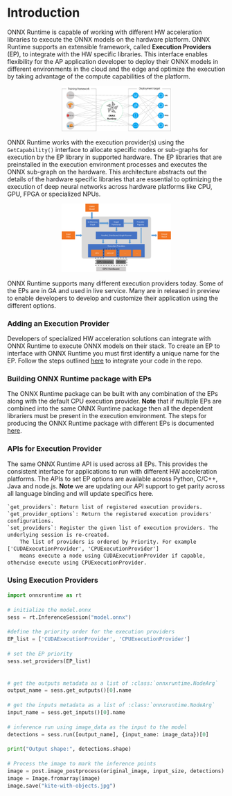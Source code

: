 # Introduction

ONNX Runtime is capable of working with different HW acceleration libraries to execute the ONNX models on the hardware platform. ONNX Runtime supports an extensible framework, called **Execution Providers** (EP), to integrate with the HW specific libraries. This interface enables flexibility for the AP application developer to deploy their ONNX models in different environments in the cloud and the edge and optimize the execution by taking advantage of the compute capabilities of the platform.

<p align="center"><img width="50%" src="images/ONNX_Runtime_EP1.png" alt="Executing ONNX models across different HW environments"/></p>

ONNX Runtime works with the execution provider(s) using the `GetCapability()` interface to allocate specific nodes or sub-graphs for execution by the EP library in supported hardware. The EP libraries that are preinstalled in the execution environment processes and executes the ONNX sub-graph on the hardware. This architecture abstracts out the details of the hardware specific libraries that are essential to optimizing the execution of deep neural networks across hardware platforms like CPU, GPU, FPGA or specialized NPUs.

<p align="center"><img width="50%" src="images/ONNX_Runtime_EP3.png" alt="ONNX Runtime GetCapability()"/></p>

ONNX Runtime supports many different execution providers today. Some of the EPs are in GA and used in live service. Many are in released in preview to enable developers to develop and customize their application using the different options.

### Adding an Execution Provider

Developers of specialized HW acceleration solutions can integrate with ONNX Runtime to execute ONNX models on their stack. To create an EP to interface with ONNX Runtime you must first identify a unique name for the EP. Follow the steps outlined [here](../AddingExecutionProvider.md) to integrate your code in the repo.

### Building ONNX Runtime package with EPs

The ONNX Runtime package can be built with any combination of the EPs along with the default CPU execution provider. **Note** that if multiple EPs are combined into the same ONNX Runtime package then all the dependent librariers must be present in the execution environment. The steps for producing the ONNX Runtime package with different EPs is documented [here](../../BUILD.md#execution-providers).

### APIs for Execution Provider

The same ONNX Runtime API is used across all EPs. This provides the consistent interface for applications to run with different HW acceleration platforms. The APIs to set EP options are available across Python, C/C++, Java and node.js. **Note** we are updating our API support to get parity across all language binding and will update specifics here.

    `get_providers`: Return list of registered execution providers.
    `get_provider_options`: Return the registered execution providers' configurations.
    `set_providers`: Register the given list of execution providers. The underlying session is re-created. 
        The list of providers is ordered by Priority. For example ['CUDAExecutionProvider', 'CPUExecutionProvider']
        means execute a node using CUDAExecutionProvider if capable, otherwise execute using CPUExecutionProvider.

### Using Execution Providers

``` python
import onnxruntime as rt

# initialize the model.onnx
sess = rt.InferenceSession("model.onnx")

#define the priority order for the execution providers
EP_list = ['CUDAExecutionProvider', 'CPUExecutionProvider']

# set the EP priority
sess.set_providers(EP_list)


# get the outputs metadata as a list of :class:`onnxruntime.NodeArg`
output_name = sess.get_outputs()[0].name

# get the inputs metadata as a list of :class:`onnxruntime.NodeArg`
input_name = sess.get_inputs()[0].name

# inference run using image_data as the input to the model 
detections = sess.run([output_name], {input_name: image_data})[0]

print("Output shape:", detections.shape)

# Process the image to mark the inference points 
image = post.image_postprocess(original_image, input_size, detections)
image = Image.fromarray(image)
image.save("kite-with-objects.jpg")

```